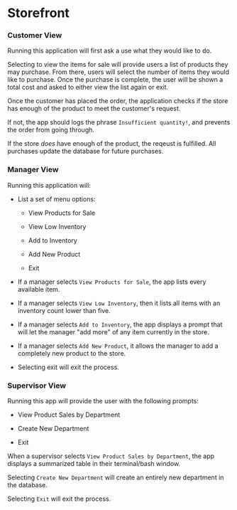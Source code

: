 # Storefront



### Customer View 

Running this application will first ask a use what they would like to do. 

Selecting to view the items for sale will provide users a list of products they may purchase. From there, users will select the number of items they would like to purchase. Once the purchase is complete, the user will be shown a total cost and asked to either view the list again or exit. 

Once the customer has placed the order, the application checks if the store has enough of the product to meet the customer's request.

If not, the app should logs the phrase `Insufficient quantity!`, and prevents the order from going through.

If the store _does_ have enough of the product, the reqeust is fulfilled. All purchases update the database for future purchases. 



### Manager View

Running this application will:

  * List a set of menu options:

    * View Products for Sale
    
    * View Low Inventory
    
    * Add to Inventory
    
    * Add New Product

    * Exit

  * If a manager selects `View Products for Sale`, the app lists every available item.

  * If a manager selects `View Low Inventory`, then it lists all items with an inventory count lower than five.

  * If a manager selects `Add to Inventory`, the app displays a prompt that will let the manager "add more" of any item currently in the store.

  * If a manager selects `Add New Product`, it allows the manager to add a completely new product to the store.

  * Selecting exit will exit the process.

### Supervisor View

Running this app will provide the user with the following prompts: 

   * View Product Sales by Department

   * Create New Department

   * Exit

When a supervisor selects `View Product Sales by Department`, the app displays a summarized table in their terminal/bash window. 

Selecting `Create New Department` will create an entirely new department in the database. 

Selecting `Exit` will exit the process. 


